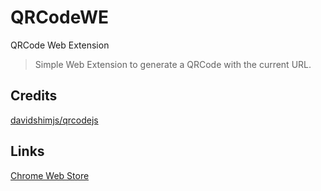 # QRCodeWE
QRCode Web Extension

>Simple Web Extension to generate a QRCode with the current URL.

## Credits

[davidshimjs/qrcodejs](https://github.com/davidshimjs/qrcodejs)

## Links

[Chrome Web Store](https://chrome.google.com/webstore/detail/qrcode-web-extension/olbmcjijmiibmlflipolnfjnmeapknpj)
